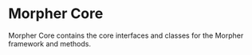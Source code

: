 # Morpher Core

Morpher Core contains the core interfaces and classes for the Morpher framework and methods.

